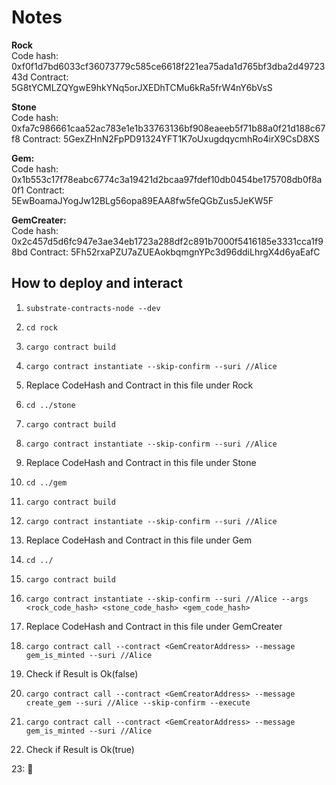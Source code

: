 # Notes

**Rock**  
Code hash: 0xf0f1d7bd6033cf36073779c585ce6618f221ea75ada1d765bf3dba2d4972343d
Contract: 5G8tYCMLZQYgwE9hkYNq5orJXEDhTCMu6kRa5frW4nY6bVsS

**Stone**  
Code hash: 0xfa7c986661caa52ac783e1e1b33763136bf908eaeeb5f71b88a0f21d188c67f8
Contract: 5GexZHnN2FpPD91324YFT1K7oUxugdqycmhRo4irX9CsD8XS

**Gem:**  
Code hash: 0x1b553c17f78eabc6774c3a19421d2bcaa97fdef10db0454be175708db0f8a0f1
Contract: 5EwBoamaJYogJw12BLg56opa89EAA8fw5feQGbZus5JeKW5F

**GemCreater:**  
Code hash: 0x2c457d5d6fc947e3ae34eb1723a288df2c891b7000f5416185e3331cca1f98bd
Contract: 5Fh52rxaPZU7aZUEAokbqmgnYPc3d96ddiLhrgX4d6yaEafC

## How to deploy and interact

1. `substrate-contracts-node --dev`

2. `cd rock`
3. `cargo contract build`
4. `cargo contract instantiate --skip-confirm --suri //Alice`
5. Replace CodeHash and Contract in this file under Rock

6. `cd ../stone`
7. `cargo contract build`
8. `cargo contract instantiate --skip-confirm --suri //Alice`
9. Replace CodeHash and Contract in this file under Stone

10. `cd ../gem`
11. `cargo contract build`
12. `cargo contract instantiate --skip-confirm --suri //Alice`
13. Replace CodeHash and Contract in this file under Gem

14. `cd ../`
15. `cargo contract build`
16. `cargo contract instantiate --skip-confirm --suri //Alice --args <rock_code_hash> <stone_code_hash> <gem_code_hash>`
17. Replace CodeHash and Contract in this file under GemCreater
18. `cargo contract call --contract <GemCreatorAddress> --message gem_is_minted --suri //Alice`
19. Check if Result is Ok(false)
20. `cargo contract call --contract <GemCreatorAddress> --message create_gem --suri //Alice --skip-confirm --execute`
21. `cargo contract call --contract <GemCreatorAddress> --message gem_is_minted --suri //Alice`
22. Check if Result is Ok(true)

23: :tada:
